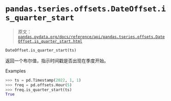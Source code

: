 # `pandas.tseries.offsets.DateOffset.is_quarter_start`

> 原文：[`pandas.pydata.org/docs/reference/api/pandas.tseries.offsets.DateOffset.is_quarter_start.html`](https://pandas.pydata.org/docs/reference/api/pandas.tseries.offsets.DateOffset.is_quarter_start.html)

```py
DateOffset.is_quarter_start(ts)
```

返回一个布尔值，指示时间戳是否出现在季度开始。

Examples

```py
>>> ts = pd.Timestamp(2022, 1, 1)
>>> freq = pd.offsets.Hour(5)
>>> freq.is_quarter_start(ts)
True 
```
